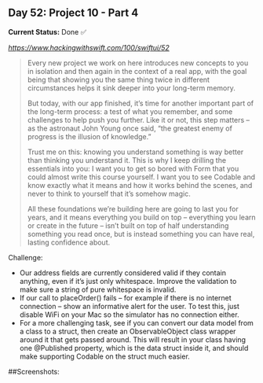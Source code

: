 

## Day 52: Project 10 - Part 4

**Current Status:**  Done ✅

*https://www.hackingwithswift.com/100/swiftui/52*

>Every new project we work on here introduces new concepts to you in isolation and then again in the context of a real app, with the goal being that showing you the same thing twice in different circumstances helps it sink deeper into your long-term memory.
>
>But today, with our app finished, it’s time for another important part of the long-term process: a test of what you remember, and some challenges to help push you further. Like it or not, this step matters – as the astronaut John Young once said, “the greatest enemy of progress is the illusion of knowledge.”
>
>Trust me on this: knowing you understand something is way better than thinking you understand it. This is why I keep drilling the essentials into you: I want you to get so bored with Form that you could almost write this course yourself. I want you to see Codable and know exactly what it means and how it works behind the scenes, and never to think to yourself that it’s somehow magic.
>
>All these foundations we’re building here are going to last you for years, and it means everything you build on top – everything you learn or create in the future – isn’t built on top of half understanding something you read once, but is instead something you can have real, lasting confidence about.

Challenge:
- Our address fields are currently considered valid if they contain anything, even if it’s just only whitespace. Improve the validation to make sure a string of pure whitespace is invalid.
- If our call to placeOrder() fails – for example if there is no internet connection – show an informative alert for the user. To test this, just disable WiFi on your Mac so the simulator has no connection either.
- For a more challenging task, see if you can convert our data model from a class to a struct, then create an ObservableObject class wrapper around it that gets passed around. This will result in your class having one @Published property, which is the data struct inside it, and should make supporting Codable on the struct much easier.


##Screenshots:
<!-- ![App-Screenshot](documentation/1.png)
![App-Screenshot](documentation/2.png)
![App-Screenshot](documentation/3.png) -->
